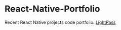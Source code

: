 # React-Native-Portfolio

Recent React Native projects code portfolio:
[LightPass](LightPass/README.md)
